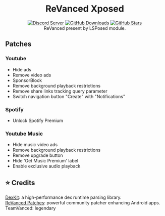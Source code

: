<div align="center">
  <h1>ReVanced Xposed</h1>
  <a href="https://discord.gg/QWUrAA2mKq"><img alt="Discord Server" src="https://img.shields.io/badge/Join-Discord-5865F2.svg?logo=discord"></a>
  <a href="https://github.com/chsbuffer/ReVancedXposed/releases/latest"><img alt="GitHub Downloads" src="https://img.shields.io/github/downloads/chsbuffer/ReVancedXposed/total"></a>
  <a href="https://github.com/chsbuffer/ReVancedXposed"><img alt="GitHub Stars" src="https://img.shields.io/github/stars/chsbuffer/ReVancedXposed"></a>  
  <br>
  ReVanced present by LSPosed module.  
</div>

## Patches

### Youtube
- Hide ads
- Remove video ads
- SponsorBlock
- Remove background playback restrictions
- Remove share links tracking query parameter
- Switch navigation button "Create" with "Notifications"

### Spotify
- Unlock Spotify Premium

### Youtube Music
- Hide music video ads
- Remove background playback restrictions
- Remove upgrade button
- Hide 'Get Music Premium' label
- Enable exclusive audio playback

## ⭐ Credits

[DexKit](https://github.com/LuckyPray/DexKit): a high-performance dex runtime parsing library.  
[ReVanced Patches](https://github.com/ReVanced/revanced-patches): powerful community patcher enhancing Android apps.  
TeamVanced: legendary  
